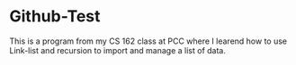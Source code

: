 # Github-Test
This is a program from my CS 162 class at PCC where I learend how to use Link-list and recursion to import and manage a list of data. 
